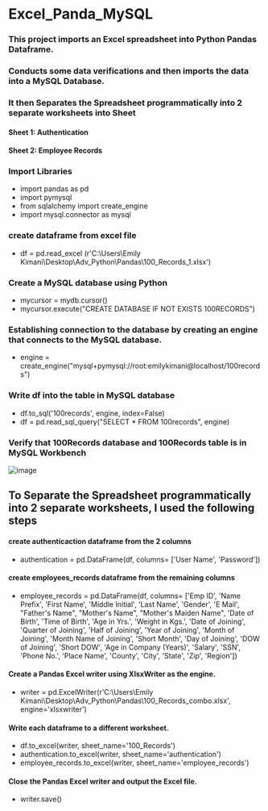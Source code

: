# Excel_Panda_MySQL
### This project imports an Excel spreadsheet into Python Pandas Dataframe. 
### Conducts some data verifications and then imports the data into a MySQL Database. 
### It then Separates the Spreadsheet programmatically into 2 separate worksheets into Sheet 

   #### Sheet 1: Authentication 
   #### Sheet 2: Employee Records
   
### Import Libraries
* import pandas as pd
* import pymysql
* from sqlalchemy import create_engine
* import mysql.connector as mysql

### create dataframe from excel file
* df = pd.read_excel (r'C:\Users\Emily Kimani\Desktop\Adv_Python\Pandas\100_Records_1.xlsx')

### Create a MySQL database using Python
* mycursor = mydb.cursor()
* mycursor.execute("CREATE DATABASE IF NOT EXISTS 100RECORDS")

### Establishing connection to the database by creating an engine that connects to the MySQL database.

* engine = create_engine("mysql+pymysql://root:emilykimani@localhost/100records")
    
### Write df into the table in MySQL database  

* df.to_sql('100records', engine, index=False)
* df = pd.read_sql_query("SELECT * FROM 100records", engine)

### Verify that 100Records database and 100Records table is in MySQL Workbench
![image](https://user-images.githubusercontent.com/77937714/113582603-8fae7280-95f6-11eb-986e-c9a94e8f8bfe.png)

## To Separate the Spreadsheet programmatically into 2 separate worksheets, I used the following steps

#### create authenticaction dataframe from the 2 columns 

* authentication = pd.DataFrame(df, columns= ['User Name', 'Password'])

#### create employees_records dataframe from the remaining columns

* employee_records = pd.DataFrame(df, columns= ['Emp ID', 'Name Prefix', 'First Name', 'Middle Initial', 'Last Name', 'Gender', 'E Mail', "Father's Name", "Mother's Name", "Mother's Maiden Name", 'Date of Birth', 'Time of Birth', 'Age in Yrs.', 'Weight in Kgs.', 'Date of Joining', 'Quarter of Joining', 'Half of Joining', 'Year of Joining', 'Month of Joining', 'Month Name of Joining', 'Short Month', 'Day of Joining', 'DOW of Joining', 'Short DOW', 'Age in Company (Years)', 'Salary', 'SSN', 'Phone No.', 'Place Name', 'County', 'City', 'State', 'Zip', 'Region'])

#### Create a Pandas Excel writer using XlsxWriter as the engine.
* writer = pd.ExcelWriter(r'C:\Users\Emily Kimani\Desktop\Adv_Python\Pandas\100_Records_combo.xlsx', engine='xlsxwriter')

#### Write each dataframe to a different worksheet.

* df.to_excel(writer, sheet_name='100_Records')
* authentication.to_excel(writer, sheet_name='authentication')
* employee_records.to_excel(writer, sheet_name='employee_records')

#### Close the Pandas Excel writer and output the Excel file.
* writer.save()

